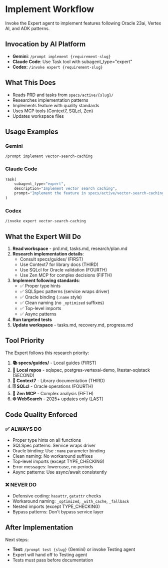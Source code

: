 # Implement Workflow

Invoke the Expert agent to implement features following Oracle 23ai, Vertex AI, and ADK patterns.

## Invocation by AI Platform

- **Gemini**: `/prompt implement {requirement-slug}`
- **Claude Code**: Use Task tool with subagent_type="expert"
- **Codex**: `/invoke expert {requirement-slug}`

## What This Does

- Reads PRD and tasks from `specs/active/{slug}/`
- Researches implementation patterns
- Implements feature with quality standards
- Uses MCP tools (Context7, SQLcl, Zen)
- Updates workspace files

## Usage Examples

### Gemini

```
/prompt implement vector-search-caching
```

### Claude Code

```python
Task(
    subagent_type="expert",
    description="Implement vector search caching",
    prompt="Implement the feature in specs/active/vector-search-caching/ following all standards"
)
```

### Codex

```
/invoke expert vector-search-caching
```

## What the Expert Will Do

1. **Read workspace** - prd.md, tasks.md, research/plan.md
2. **Research implementation details**:
   - Consult specs/guides/ (FIRST)
   - Use Context7 for library docs (THIRD)
   - Use SQLcl for Oracle validation (FOURTH)
   - Use Zen MCP for complex decisions (FIFTH)
3. **Implement following standards**:
   - ✅ Proper type hints
   - ✅ SQLSpec patterns (service wraps driver)
   - ✅ Oracle binding (`:name` style)
   - ✅ Clean naming (no `_optimized` suffixes)
   - ✅ Top-level imports
   - ✅ Async patterns
4. **Run targeted tests**
5. **Update workspace** - tasks.md, recovery.md, progress.md

## Tool Priority

The Expert follows this research priority:

1. **📚 specs/guides/** - Local guides (FIRST)
2. **📁 Local repos** - sqlspec, postgres-vertexai-demo, litestar-sqlstack (SECOND)
3. **📖 Context7** - Library documentation (THIRD)
4. **🗄️ SQLcl** - Oracle operations (FOURTH)
5. **🧠 Zen MCP** - Complex analysis (FIFTH)
6. **🌐 WebSearch** - 2025+ updates only (LAST)

## Code Quality Enforced

### ✅ ALWAYS DO

- Proper type hints on all functions
- SQLSpec patterns: Service wraps driver
- Oracle binding: Use `:name` parameter binding
- Clean naming: No workaround suffixes
- Top-level imports (except TYPE_CHECKING)
- Error messages: lowercase, no periods
- Async patterns: Use async/await consistently

### ❌ NEVER DO

- Defensive coding: `hasattr`, `getattr` checks
- Workaround naming: `_optimized`, `_with_cache`, `_fallback`
- Nested imports (except TYPE_CHECKING)
- Bypass patterns: Don't bypass service layer

## After Implementation

Next steps:

- **Test**: `/prompt test {slug}` (Gemini) or invoke Testing agent
- Expert will hand off to Testing agent
- Tests must pass before documentation

